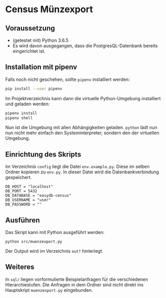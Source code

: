 # Census Münzexport

## Voraussetzung

* (getestet mit) Python 3.6.5
* Es wird davon ausgegangen, dass die PostgresQL-Datenbank bereits eingerichtet ist.

## Installation mit pipenv

Falls noch nicht geschehen, sollte `pipenv` installiert werden:

```bash
pip install --user pipenv
```

Im Projektverzeichnis kann dann die virtuelle Python-Umgebung installiert und geladen werden:

```bash
pipenv install
pipenv shell
```

Nun ist die Umgebung mit allen Abhängigkeiten geladen. `python` lädt nun nun nicht mehr einfach den Systeminterpreter, sondern den der virtuellen Umgebung.

## Einrichtung des Skripts

Im Verzeichnis `config` liegt die Datei `env.example.py`. Diese im selben Ordner kopieren zu `env.py`. In dieser Datei wird die Datenbankverbindung gespeichert. 

```
DB_HOST = "localhost"
DB_PORT = 5432
DB_DATABASE = "easydb-census"
DB_USERNAME = "user"
DB_PASSWORD = ""
```

## Ausführen

Das Skript kann mit Python ausgeführt werden:

```
python src/muenzexport.py
```

Der Output wird im Verzeichnis `out?` hinterlegt.

## Weiteres

In `sql/` liegen vorformulierte Beispielanfragen für die verschiedenen Hierarchiestufen. 
Die Anfragen in dem Ordner sind nicht direkt ins Hauptskript `muenzexport.py` eingebunden.
